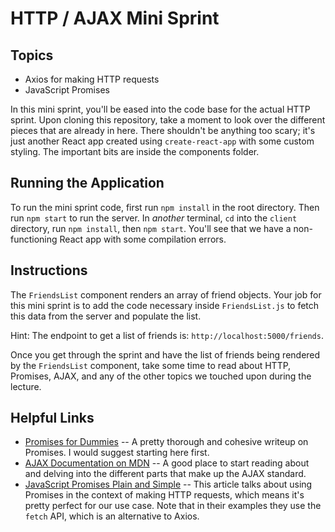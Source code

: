 # HTTP / AJAX Mini Sprint

## Topics
  * Axios for making HTTP requests
  * JavaScript Promises

In this mini sprint, you'll be eased into the code base for the actual HTTP sprint. Upon cloning this repository, take a moment to look over the different pieces that are already in here. There shouldn't be anything too scary; it's just another React app created using `create-react-app` with some custom styling. The important bits are inside the components folder.

## Running the Application
To run the mini sprint code, first run `npm install` in the root directory. Then run `npm start` to run the server. In _another_ terminal, `cd` into the `client` directory, run `npm install`, then `npm start`. You'll see that we have a non-functioning React app with some compilation errors. 

## Instructions
The `FriendsList` component renders an array of friend objects. Your job for this mini sprint is to add the code necessary inside `FriendsList.js` to fetch this data from the server and populate the list.

Hint: The endpoint to get a list of friends is: `http://localhost:5000/friends`. 

Once you get through the sprint and have the list of friends being rendered by the `FriendsList` component, take some time to read about HTTP, Promises, AJAX, and any of the other topics we touched upon during the lecture. 

## Helpful Links
  * [Promises for Dummies](https://scotch.io/tutorials/javascript-promises-for-dummies) -- A pretty thorough and cohesive writeup on Promises. I would suggest starting here first.
  * [AJAX Documentation on MDN](https://developer.mozilla.org/en-US/docs/AJAX) -- A good place to start reading about and delving into the different parts that make up the AJAX standard.
  * [JavaScript Promises Plain and Simple](https://coligo.io/javascript-promises-plain-simple/) -- This article talks about using Promises in the context of making HTTP requests, which means it's pretty perfect for our use case. Note that in their examples they use the `fetch` API, which is an alternative to Axios.